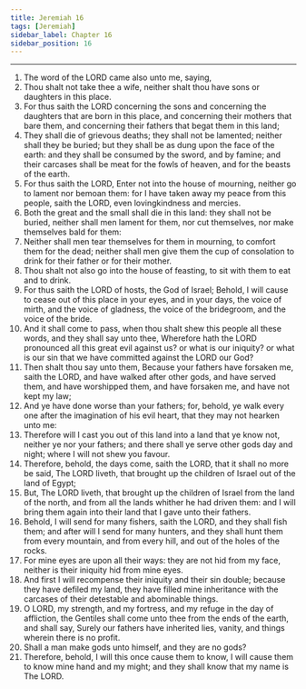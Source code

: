 ```yaml
---
title: Jeremiah 16
tags: [Jeremiah]
sidebar_label: Chapter 16
sidebar_position: 16
---
```


---
1. The word of the LORD came also unto me, saying,
2. Thou shalt not take thee a wife, neither shalt thou have sons or daughters in this place.
3. For thus saith the LORD concerning the sons and concerning the daughters that are born in this place, and concerning their mothers that bare them, and concerning their fathers that begat them in this land;
4. They shall die of grievous deaths; they shall not be lamented; neither shall they be buried; but they shall be as dung upon the face of the earth: and they shall be consumed by the sword, and by famine; and their carcases shall be meat for the fowls of heaven, and for the beasts of the earth.
5. For thus saith the LORD, Enter not into the house of mourning, neither go to lament nor bemoan them: for I have taken away my peace from this people, saith the LORD, even lovingkindness and mercies.
6. Both the great and the small shall die in this land: they shall not be buried, neither shall men lament for them, nor cut themselves, nor make themselves bald for them:
7. Neither shall men tear themselves for them in mourning, to comfort them for the dead; neither shall men give them the cup of consolation to drink for their father or for their mother.
8. Thou shalt not also go into the house of feasting, to sit with them to eat and to drink.
9. For thus saith the LORD of hosts, the God of Israel; Behold, I will cause to cease out of this place in your eyes, and in your days, the voice of mirth, and the voice of gladness, the voice of the bridegroom, and the voice of the bride.
10. And it shall come to pass, when thou shalt shew this people all these words, and they shall say unto thee, Wherefore hath the LORD pronounced all this great evil against us? or what is our iniquity? or what is our sin that we have committed against the LORD our God?
11. Then shalt thou say unto them, Because your fathers have forsaken me, saith the LORD, and have walked after other gods, and have served them, and have worshipped them, and have forsaken me, and have not kept my law;
12. And ye have done worse than your fathers; for, behold, ye walk every one after the imagination of his evil heart, that they may not hearken unto me:
13. Therefore will I cast you out of this land into a land that ye know not, neither ye nor your fathers; and there shall ye serve other gods day and night; where I will not shew you favour.
14. Therefore, behold, the days come, saith the LORD, that it shall no more be said, The LORD liveth, that brought up the children of Israel out of the land of Egypt;
15. But, The LORD liveth, that brought up the children of Israel from the land of the north, and from all the lands whither he had driven them: and I will bring them again into their land that I gave unto their fathers.
16. Behold, I will send for many fishers, saith the LORD, and they shall fish them; and after will I send for many hunters, and they shall hunt them from every mountain, and from every hill, and out of the holes of the rocks.
17. For mine eyes are upon all their ways: they are not hid from my face, neither is their iniquity hid from mine eyes.
18. And first I will recompense their iniquity and their sin double; because they have defiled my land, they have filled mine inheritance with the carcases of their detestable and abominable things.
19. O LORD, my strength, and my fortress, and my refuge in the day of affliction, the Gentiles shall come unto thee from the ends of the earth, and shall say, Surely our fathers have inherited lies, vanity, and things wherein there is no profit.
20. Shall a man make gods unto himself, and they are no gods?
21. Therefore, behold, I will this once cause them to know, I will cause them to know mine hand and my might; and they shall know that my name is The LORD.